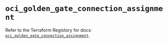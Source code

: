 # `oci_golden_gate_connection_assignment`

Refer to the Terraform Registory for docs: [`oci_golden_gate_connection_assignment`](https://registry.terraform.io/providers/oracle/oci/6.18.0/docs/resources/golden_gate_connection_assignment).
